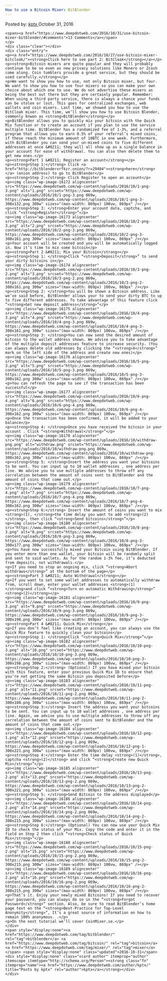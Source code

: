 ```yaml
---
How to use a Bitcoin Mixer: BitBlender
---
```

<article class="post-listing post-16171 post type-post status-publish format-standard has-post-thumbnail hentry category-deepdot-news tag-bitblender tag-bitcoin tag-mixer">
    <div class="post-inner">
        <span>Posted by: <a href="https://www.deepdotweb.com/author/kptx/" title="">kptx </a></span>
    <span>October 31, 2016</span>
    
    <span><a href="https://www.deepdotweb.com/2016/10/31/use-bitcoin-mixer-bitblender/#comments">13 Comments</a></span>
    </p>
    <div class="clear"></div>
    <div class="entry">
    <p><a href="https://www.deepdotweb.com/2016/10/27/use-bitcoin-mixer-bitcloak/"><strong>Click here to see part 2: BitCloak</strong></a></p>
    <p><strong>Bitcoin mixers are quite popular and they will probably continue to be so even as new privacy solutions like Monero or Zcash come along. Coin tumblers provide a great service, but they should be used carefully.</strong></p>
    <p>We want to show you how to use, not only Bitcoin mixer, but four. We want to show you how to use four mixers so you can make your own choice about which one to use. We do not advertise these mixers as being the best out there but they are certainly popular. Remember: When using a third party service, there is always a chance your funds can be stolen or lost. This goes for centralized exchanges, web wallets and coin mixers. Last time, we showed you how to use the BitCloak mixer. This time, we’ll show you how to use Bitcoin Blender, commonly knwon as <strong>BitBlender</strong></p>
    <p>BitBlender allows you to quickly mix your bitcoin with the Quick Mix function or to create an account if you plan to use the service multiple time. BitBlender has a randomized fee of 1-3%, and a referral program that allows you to earn 0.5% of your referral’s mixed coins, if these reach the minimum amount of 10BTC in one week. Furthermore, with BitBlender you can send your un-mixed coins to five different addresses at once &#8211; they will all show up as a single balance in your account for ease of withdrawal. You can also then delete them to get new ones.</p>
    <p><strong>Part 1 &#8211; Register an account</strong></p>
    <p><strong>Step 1:</strong> Click <a href="http://bitblendervrfkzr.onion/?r=29404"><strong>here</strong></a> (onion address) to go to BitBlender</p>
    <p><strong>Step 2:</strong> Click Register to open an account</p>
    <p><img class="wp-image-16172 aligncenter" src="https://www.deepdotweb.com/wp-content/uploads/2016/10/1-png-3.png" alt="1.png" srcset="https://www.deepdotweb.com/wp-content/uploads/2016/10/1-png-3.png 869w, https://www.deepdotweb.com/wp-content/uploads/2016/10/1-png-3-300x132.png 300w" sizes="(max-width: 869px) 100vw, 869px" /></p>
    <p><strong>Step 3: </strong>Enter your account data, captcha, and click “<strong>Register</strong>”</p>
    <p><img class="wp-image-16173 aligncenter" src="https://www.deepdotweb.com/wp-content/uploads/2016/10/2-png-3.png" alt="2.png" srcset="https://www.deepdotweb.com/wp-content/uploads/2016/10/2-png-3.png 869w, https://www.deepdotweb.com/wp-content/uploads/2016/10/2-png-3-300x161.png 300w" sizes="(max-width: 869px) 100vw, 869px" /></p>
    <p>Your account will be created and you will be automatically logged in. Now it’s time to mix some bitcoin</p>
    <p><strong>Part 2 &#8211; Mix your Bitcoin</strong></p>
    <p><strong>Step 1: </strong>Click “<strong>Deposit</strong>” to send your dirty bitcoins in</p>
    <p><img class="wp-image-16174 aligncenter" src="https://www.deepdotweb.com/wp-content/uploads/2016/10/3-png-2.png" alt="3.png" srcset="https://www.deepdotweb.com/wp-content/uploads/2016/10/3-png-2.png 869w, https://www.deepdotweb.com/wp-content/uploads/2016/10/3-png-2-300x161.png 300w" sizes="(max-width: 869px) 100vw, 869px" /></p>
    <p><strong>Step 2: </strong>You will be shown a Bitcoin address. Like we’ve said before, BitBlender allows your to send your dirty BTC to up to five different addresses. To take advantage of this feature click “<strong>Get new deposit address</strong>”</p>
    <p><img class="wp-image-16175 aligncenter" src="https://www.deepdotweb.com/wp-content/uploads/2016/10/4-png-3.png" alt="4.png" srcset="https://www.deepdotweb.com/wp-content/uploads/2016/10/4-png-3.png 869w, https://www.deepdotweb.com/wp-content/uploads/2016/10/4-png-3-300x161.png 300w" sizes="(max-width: 869px) 100vw, 869px" /></p>
    <p><strong>Step 3: </strong>You can now send the desired amount of bitcoin to the wallet address shown. We advise you to take advantage of the multiple deposit addresses feature to increase security. (You can always delete old addresses by clicking the “<strong>X</strong>” mark on the left side of the address and create new ones)</p>
    <p><img class="wp-image-16176 aligncenter" src="https://www.deepdotweb.com/wp-content/uploads/2016/10/5-png-3.png" alt="5.png" srcset="https://www.deepdotweb.com/wp-content/uploads/2016/10/5-png-3.png 869w, https://www.deepdotweb.com/wp-content/uploads/2016/10/5-png-3-300x162.png 300w" sizes="(max-width: 869px) 100vw, 869px" /></p>
    <p>You can refresh the page to see if the transaction has been successful</p>
    <p><img class="wp-image-16177 aligncenter" src="https://www.deepdotweb.com/wp-content/uploads/2016/10/6-png-4.png" alt="6.png" srcset="https://www.deepdotweb.com/wp-content/uploads/2016/10/6-png-4.png 869w, https://www.deepdotweb.com/wp-content/uploads/2016/10/6-png-4-300x162.png 300w" sizes="(max-width: 869px) 100vw, 869px" /></p>
    <p>Once the transaction has been confirmed, it will be added to your balance</p>
    <p><strong>Step 4: </strong>Once you have received the bitcoin in your account . Click “<strong>Withdrawal</strong>”</p>
    <p><img class="wp-image-16178 aligncenter" src="https://www.deepdotweb.com/wp-content/uploads/2016/10/withdraw-png.png" alt="withdraw.png" srcset="https://www.deepdotweb.com/wp-content/uploads/2016/10/withdraw-png.png 869w, https://www.deepdotweb.com/wp-content/uploads/2016/10/withdraw-png-300x162.png 300w" sizes="(max-width: 869px) 100vw, 869px" /></p>
    <p><strong>Step 5: </strong>Insert the address you want your bitcoins to be sent. You can input up to 10 wallet addresses , one address per line. We advise you to use multiple addresses to throw off any correlation between the amount of coins sent to BitBlender and the amount of coins that come out.</p>
    <p><img class="wp-image-16179 aligncenter" src="https://www.deepdotweb.com/wp-content/uploads/2016/10/7-png-4.png" alt="7.png" srcset="https://www.deepdotweb.com/wp-content/uploads/2016/10/7-png-4.png 869w, https://www.deepdotweb.com/wp-content/uploads/2016/10/7-png-4-300x162.png 300w" sizes="(max-width: 869px) 100vw, 869px" /></p>
    <p><strong>Step 6:</strong> Insert the amount of coins you want to mix <strong>(1), </strong>the time delay you want to add <strong>(2)</strong>, then click “<strong>Send bitcoins</strong>”</p>
    <p><img class="wp-image-16180 aligncenter" src="https://www.deepdotweb.com/wp-content/uploads/2016/10/8-png-3.png" alt="8.png" srcset="https://www.deepdotweb.com/wp-content/uploads/2016/10/8-png-3.png 869w, https://www.deepdotweb.com/wp-content/uploads/2016/10/8-png-3-300x177.png 300w" sizes="(max-width: 869px) 100vw, 869px" /></p>
    <p>You have now successfully mixed your Bitcoin using BitBlender. If you enter more than one wallet, your bitcoin will be randomly split and sent to said wallets. As for the random 1-3% fee, it’s deducted from deposits, not withdrawals.</p>
    <p>If you need to stop an ongoing mix, click “<strong>Abort withdraws</strong>” at the bottom of the page</p>
    <p><strong>Part 3 &#8211; Auto Withdrawal</strong></p>
    <p>If you want to set some wallet addresses to automatically withdraw from, scroll down, enter your wallet addresses <strong>(1) </strong>and click “<strong>Turn on automatic Withdrawing</strong>” <strong>(2)</strong></p>
    <p><img class="wp-image-16181 aligncenter" src="https://www.deepdotweb.com/wp-content/uploads/2016/10/9-png-3.png" alt="9.png" srcset="https://www.deepdotweb.com/wp-content/uploads/2016/10/9-png-3.png 869w, https://www.deepdotweb.com/wp-content/uploads/2016/10/9-png-3-300x198.png 300w" sizes="(max-width: 869px) 100vw, 869px" /></p>
    <p><strong>Part 4 &#8211; Quick Mix</strong></p>
    <p>If you don’t feel like creating an account, you can always use the Quick Mix feature to quickly clean your bitcoins</p>
    <p><strong>Step 1: </strong>Click “<strong>Quick Mix</strong>”</p>
    <p><img class="wp-image-16182 aligncenter" src="https://www.deepdotweb.com/wp-content/uploads/2016/10/10-png-3.png" alt="10.png" srcset="https://www.deepdotweb.com/wp-content/uploads/2016/10/10-png-3.png 869w, https://www.deepdotweb.com/wp-content/uploads/2016/10/10-png-3-300x198.png 300w" sizes="(max-width: 869px) 100vw, 869px" /></p>
    <p><strong>Step 2:</strong> (Optional) If you have mixed your bitcoin with this feature, enter your previous Quick Mix ID to ensure that you’re not getting the same Bitcoin you deposited before</p>
    <p><img class="wp-image-16183 aligncenter" src="https://www.deepdotweb.com/wp-content/uploads/2016/10/11-png-2.png" alt="11.png" srcset="https://www.deepdotweb.com/wp-content/uploads/2016/10/11-png-2.png 869w, https://www.deepdotweb.com/wp-content/uploads/2016/10/11-png-2-300x180.png 300w" sizes="(max-width: 869px) 100vw, 869px" /></p>
    <p><strong>Step 3:</strong> Insert the address you want your bitcoins to be sent. You can input up to 10 wallet addresses , one address per line. Again, we advise you to use multiple addresses to throw off any correlation between the amount of coins sent to BitBlender and the amount of coins that come out.</p>
    <p><img class="wp-image-16184 aligncenter" src="https://www.deepdotweb.com/wp-content/uploads/2016/10/12-png-1.png" alt="12.png" srcset="https://www.deepdotweb.com/wp-content/uploads/2016/10/12-png-1.png 869w, https://www.deepdotweb.com/wp-content/uploads/2016/10/12-png-1-300x221.png 300w" sizes="(max-width: 869px) 100vw, 869px" /></p>
    <p><strong>Step 4:</strong> Enter the time delay <strong>(1)</strong>, captcha <strong>(2)</strong> and click “<strong>Create new Quick Mix</strong>”</p>
    <p><img class="wp-image-16185 aligncenter" src="https://www.deepdotweb.com/wp-content/uploads/2016/10/13-png-2.png" alt="13.png" srcset="https://www.deepdotweb.com/wp-content/uploads/2016/10/13-png-2.png 869w, https://www.deepdotweb.com/wp-content/uploads/2016/10/13-png-2-300x221.png 300w" sizes="(max-width: 869px) 100vw, 869px" /></p>
    <p><strong>Step 5: </strong>Send Bitcoin to the address displayed</p>
    <p><img class="wp-image-16186 aligncenter" src="https://www.deepdotweb.com/wp-content/uploads/2016/10/14-png-2.png" alt="14.png" srcset="https://www.deepdotweb.com/wp-content/uploads/2016/10/14-png-2.png 869w, https://www.deepdotweb.com/wp-content/uploads/2016/10/14-png-2-300x215.png 300w" sizes="(max-width: 869px) 100vw, 869px" /></p>
    <p><strong>Step 6:</strong> (Optional) You can now use your Quick Mix ID to check the status of your Mix. Copy the code and enter it in the field on Step 2 then click “<strong>Check status of Quick Mix</strong>”</p>
    <p><img class="wp-image-16188 aligncenter" src="https://www.deepdotweb.com/wp-content/uploads/2016/10/15-png-2.png" alt="15.png" srcset="https://www.deepdotweb.com/wp-content/uploads/2016/10/15-png-2.png 869w, https://www.deepdotweb.com/wp-content/uploads/2016/10/15-png-2-300x215.png 300w" sizes="(max-width: 869px) 100vw, 869px" /></p>
    <p><img class="wp-image-16189 aligncenter" src="https://www.deepdotweb.com/wp-content/uploads/2016/10/16-png-2.png" alt="16.png" srcset="https://www.deepdotweb.com/wp-content/uploads/2016/10/16-png-2.png 869w, https://www.deepdotweb.com/wp-content/uploads/2016/10/16-png-2-300x215.png 300w" sizes="(max-width: 869px) 100vw, 869px" /></p>
    <p>That’s it. Enjoy your newly mixed Bitcoins! If you need to recover your password, you can always do so in the “<strong>Forgot Password</strong>” section. Also, be sure to read BitBlender’s home page text on the “<strong>Best-Practice for Top-Level Anonymity</strong>”, It’s a great source of information on how to remain 100% anonymous. .</p>
    <p>On the next tutorial we’ll cover CoinMixer.se.</p>
    </div>
    <span style="display:none"><a href="https://www.deepdotweb.com/tag/bitblender/" rel="tag">bitblender</a> <a href="https://www.deepdotweb.com/tag/bitcoin/" rel="tag">bitcoin</a> <a href="https://www.deepdotweb.com/tag/mixer/" rel="tag">mixer</a></span> <span style="display:none" class="updated">2016-10-31</span>
    <div style="display:none" class="vcard author" itemprop="author" itemscope itemtype="http://schema.org/Person"><strong class="fn" itemprop="name"><a href="https://www.deepdotweb.com/author/kptx/" title="Posts by kptx" rel="author">kptx</a></strong></div>
    </div>
</article>

